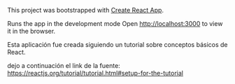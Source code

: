 This project was bootstrapped with [Create React App](https://github.com/facebook/create-react-app).

Runs the app in the development mode
Open [http://localhost:3000](http://localhost:3000) to view it in the browser.

Esta aplicación fue creada siguiendo un tutorial sobre conceptos básicos de React.

dejo a continuación el link de la fuente: 
https://reactjs.org/tutorial/tutorial.html#setup-for-the-tutorial
